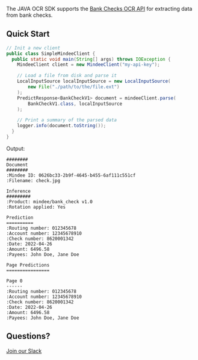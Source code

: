 The JAVA OCR SDK supports the [Bank Checks OCR API](https://developers.mindee.com/docs/bank-check-ocr) for extracting data from bank checks.

## Quick Start
```java
// Init a new client
public class SimpleMindeeClient {
  public static void main(String[] args) throws IOException {
    MindeeClient client = new MindeeClient("my-api-key");

    // Load a file from disk and parse it
    LocalInputSource localInputSource = new LocalInputSource(
        new File("./path/to/the/file.ext")
    );
    PredictResponse<BankCheckV1> document = mindeeClient.parse(
        BankCheckV1.class, localInputSource
    );

    // Print a summary of the parsed data
    logger.info(document.toString());
  }
}
```

Output:
```
########
Document
########
:Mindee ID: 0626bc33-2b9f-4645-b455-6af111c551cf
:Filename: check.jpg

Inference
#########
:Product: mindee/bank_check v1.0
:Rotation applied: Yes

Prediction
==========
:Routing number: 012345678
:Account number: 12345678910
:Check number: 8620001342
:Date: 2022-04-26
:Amount: 6496.58
:Payees: John Doe, Jane Doe

Page Predictions
================

Page 0
------
:Routing number: 012345678
:Account number: 12345678910
:Check number: 8620001342
:Date: 2022-04-26
:Amount: 6496.58
:Payees: John Doe, Jane Doe
```

## Questions?
[Join our Slack](https://join.slack.com/t/mindee-community/shared_invite/zt-2d0ds7dtz-DPAF81ZqTy20chsYpQBW5g)
